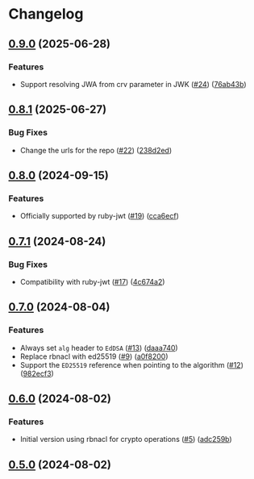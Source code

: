 # Changelog

## [0.9.0](https://github.com/jwt/ruby-jwt-eddsa/compare/v0.8.1...v0.9.0) (2025-06-28)


### Features

* Support resolving JWA from crv parameter in JWK ([#24](https://github.com/jwt/ruby-jwt-eddsa/issues/24)) ([76ab43b](https://github.com/jwt/ruby-jwt-eddsa/commit/76ab43b14c27f477c78e6a8aaee7bcfb56d1d4a7))

## [0.8.1](https://github.com/jwt/ruby-jwt-eddsa/compare/v0.8.0...v0.8.1) (2025-06-27)


### Bug Fixes

* Change the urls for the repo ([#22](https://github.com/jwt/ruby-jwt-eddsa/issues/22)) ([238d2ed](https://github.com/jwt/ruby-jwt-eddsa/commit/238d2ed6719d8f5e83e74907ac7ea81b4184bf05))

## [0.8.0](https://github.com/anakinj/jwt-eddsa/compare/v0.7.1...v0.8.0) (2024-09-15)


### Features

* Officially supported by ruby-jwt ([#19](https://github.com/anakinj/jwt-eddsa/issues/19)) ([cca6ecf](https://github.com/anakinj/jwt-eddsa/commit/cca6ecf3fb0054bee0c102af824584e80eccc1b6))

## [0.7.1](https://github.com/anakinj/jwt-eddsa/compare/v0.7.0...v0.7.1) (2024-08-24)


### Bug Fixes

* Compatibility with ruby-jwt ([#17](https://github.com/anakinj/jwt-eddsa/issues/17)) ([4c674a2](https://github.com/anakinj/jwt-eddsa/commit/4c674a2d628781d6dcc873198f6334a506983cc0))

## [0.7.0](https://github.com/anakinj/jwt-eddsa/compare/v0.6.0...v0.7.0) (2024-08-04)


### Features

* Always set `alg` header to `EdDSA` ([#13](https://github.com/anakinj/jwt-eddsa/issues/13)) ([daaa740](https://github.com/anakinj/jwt-eddsa/commit/daaa740e653c9786c7ac9c5d086ad5ef9c432df7))
* Replace rbnacl with ed25519 ([#9](https://github.com/anakinj/jwt-eddsa/issues/9)) ([a0f8200](https://github.com/anakinj/jwt-eddsa/commit/a0f8200d1d81ce5807539a54e6fac29c4065ac97))
* Support the `ED25519` reference when pointing to the algorithm ([#12](https://github.com/anakinj/jwt-eddsa/issues/12)) ([982ecf3](https://github.com/anakinj/jwt-eddsa/commit/982ecf31b68bde8d06bb791de0717b51fb5084e8))

## [0.6.0](https://github.com/anakinj/jwt-eddsa/compare/v0.5.0...v0.6.0) (2024-08-02)


### Features

* Initial version using rbnacl for crypto operations ([#5](https://github.com/anakinj/jwt-eddsa/issues/5)) ([adc259b](https://github.com/anakinj/jwt-eddsa/commit/adc259b68da1a928400e3f7f18dce498939ddef1))

## [0.5.0](https://github.com/anakinj/jwt-eddsa/compare/v0.4.0...v0.5.0) (2024-08-02)
